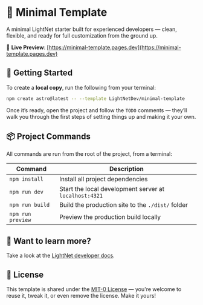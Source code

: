 # 🧱 Minimal Template

A minimal LightNet starter built for experienced developers — clean, flexible, and ready for full customization from the ground up.

🔗 **Live Preview**: [https://minimal-template.pages.dev](https://minimal-template.pages.dev)

## 🚀 Getting Started

To create a **local copy**, run the following from your terminal:

```bash
npm create astro@latest -- --template LightNetDev/minimal-template
```

Once it’s ready, open the project and follow the `TODO` comments — they’ll walk you through the first steps of setting things up and making it your own.

## 📦 Project Commands

All commands are run from the root of the project, from a terminal:

| Command           | Description                                            |
| ----------------- | ------------------------------------------------------ |
| `npm install`     | Install all project dependencies                       |
| `npm run dev`     | Start the local development server at `localhost:4321` |
| `npm run build`   | Build the production site to the `./dist/` folder      |
| `npm run preview` | Preview the production build locally                   |

## 👀 Want to learn more?

Take a look at the [LightNet developer docs](https://docs.lightnet.community).

## 📄 License

This template is shared under the [MIT-0 License](LICENSE) — you're welcome to reuse it, tweak it, or even remove the license. Make it yours!
